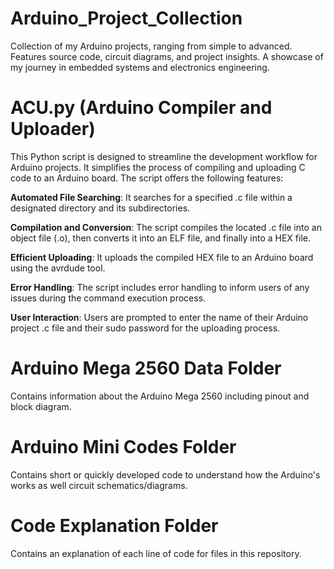 # Arduino_Project_Collection
Collection of my Arduino projects, ranging from simple to advanced. Features source code, circuit diagrams, and project insights. A showcase of my journey in embedded systems and electronics engineering.

# **ACU.py (Arduino Compiler and Uploader)**

This Python script is designed to streamline the development workflow for Arduino projects. It simplifies the process of compiling and uploading C code to an Arduino board. 
The script offers the following features:

**Automated File Searching**: It searches for a specified .c file within a designated directory and its subdirectories.

**Compilation and Conversion**: The script compiles the located .c file into an object file (.o), then converts it into an ELF file, and finally into a HEX file.

**Efficient Uploading**: It uploads the compiled HEX file to an Arduino board using the avrdude tool.

**Error Handling**: The script includes error handling to inform users of any issues during the command execution process.

**User Interaction**: Users are prompted to enter the name of their Arduino project .c file and their sudo password for the uploading process.

# **Arduino Mega 2560 Data Folder**

Contains information about the Arduino Mega 2560 including pinout and block diagram.

# **Arduino Mini Codes Folder**

Contains short or quickly developed code to understand how the Arduino's works as well circuit schematics/diagrams.

# **Code Explanation Folder** 

Contains an explanation of each line of code for files in this repository.
